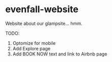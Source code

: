 # evenfall-website
Website about our glampsite... hmm.

TODO:
1. Optomize for mobile
2. Add Explore page
3. Add BOOK NOW text and link to Airbnb page
